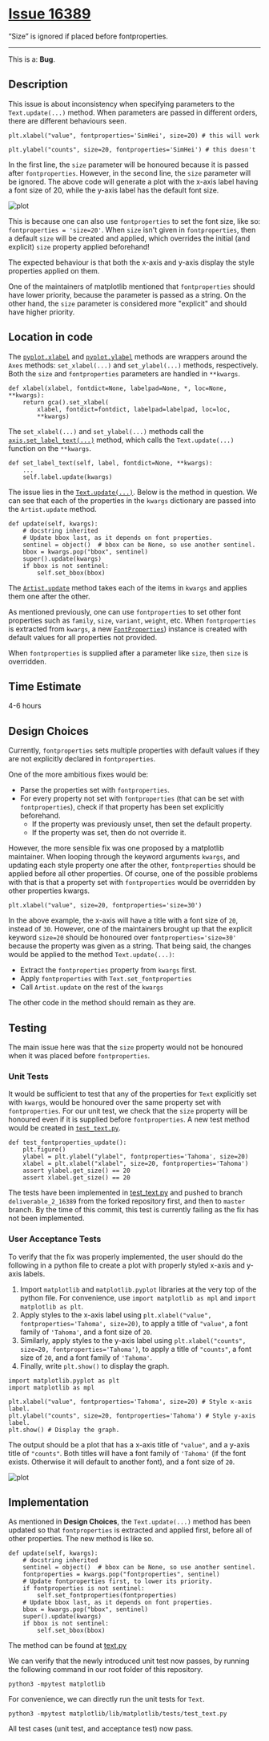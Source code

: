 # [Issue 16389](https://github.com/matplotlib/matplotlib/issues/16389)

“Size” is ignored if placed before fontproperties.

----------------------------------------------------

This is a: **Bug**.

## Description
This issue is about inconsistency when specifying parameters to the `Text.update(...)` method. When parameters are passed in different orders, there are different behaviours seen. 

```
plt.xlabel("value", fontproperties='SimHei', size=20) # this will work

plt.ylabel("counts", size=20, fontproperties='SimHei') # this doesn't
```

In the first line, the `size` parameter will be honoured because it is passed after `fontproperties`. However, in the second line, the `size` parameter will be ignored. The above code will generate a plot with the x-axis label having a font size of 20, while the y-axis label has the default font size.

![plot](./img/16389_img_1.png)

This is because one can also use `fontproperties` to set the font size, like so: `fontproperties = 'size=20'`. When `size` isn't given in `fontproperties`, then a default `size` will be created and applied, which overrides the initial (and explicit) `size` property applied beforehand! 

The expected behaviour is that both the x-axis and y-axis display the style properties applied on them.

One of the maintainers of matplotlib mentioned that `fontproperties` should have lower priority, because the parameter is passed as a string. On the other hand, the `size` parameter is considered more "explicit" and should have higher priority.

## Location in code

The [`pyplot.xlabel`](https://github.com/CSCD01-team04/matplotlib/blob/3205ff797038fb4662b843faceeaaec1f63acef9/lib/matplotlib/pyplot.py#L2901) and [`pyplot.ylabel`](https://github.com/CSCD01-team04/matplotlib/blob/3205ff797038fb4662b843faceeaaec1f63acef9/lib/matplotlib/pyplot.py#L2909) methods are wrappers around the `Axes` methods: `set_xlabel(...)` and `set_ylabel(...)` methods, respectively. Both the `size` and `fontproperties` parameters are handled in `**kwargs`.

```
def xlabel(xlabel, fontdict=None, labelpad=None, *, loc=None, **kwargs):
    return gca().set_xlabel(
        xlabel, fontdict=fontdict, labelpad=labelpad, loc=loc,
        **kwargs)
```

The `set_xlabel(...)` and `set_ylabel(...)` methods call the [`axis.set_label_text(...)`](https://github.com/CSCD01-team04/matplotlib/blob/3205ff797038fb4662b843faceeaaec1f63acef9/lib/matplotlib/axis.py#L1507) method, which calls the `Text.update(...)` function on the `**kwargs`. 

```
def set_label_text(self, label, fontdict=None, **kwargs):
    ...
    self.label.update(kwargs)
```

The issue lies in the [`Text.update(...)`](https://github.com/CSCD01-team04/matplotlib/blob/3205ff797038fb4662b843faceeaaec1f63acef9/lib/matplotlib/text.py#L175). Below is the method in question. We can see that each of the properties in the `kwargs` dictionary are passed into the `Artist.update` method.

```
def update(self, kwargs):
    # docstring inherited
    # Update bbox last, as it depends on font properties.
    sentinel = object()  # bbox can be None, so use another sentinel.
    bbox = kwargs.pop("bbox", sentinel)
    super().update(kwargs)
    if bbox is not sentinel:
        self.set_bbox(bbox)
```

The [`Artist.update`](https://github.com/CSCD01-team04/matplotlib/blob/3205ff797038fb4662b843faceeaaec1f63acef9/lib/matplotlib/artist.py#L968) method takes each of the items in `kwargs` and applies them one after the other. 

As mentioned previously, one can use `fontproperties` to set other font properties such as `family`, `size`, `variant`, `weight`, etc. When `fontproperties` is extracted from `kwargs`, a new [`FontProperties`](https://github.com/CSCD01-team04/matplotlib/blob/3205ff797038fb4662b843faceeaaec1f63acef9/lib/matplotlib/font_manager.py#L553))  instance is created with default values for all properties not provided. 

When `fontproperties` is supplied after a parameter like `size`, then `size` is overridden. 

## Time Estimate
4-6 hours

## Design Choices

Currently, `fontproperties` sets multiple properties with default values if they are not explicitly declared in `fontproperties`. 

One of the more ambitious fixes would be:
- Parse the properties set with `fontproperties`.
- For every property not set with `fontproperties` (that can be set with `fontproperties`), check if that property has been set explicitly beforehand.
    - If the property was previously unset, then set the default property.
    - If the property was set, then do not override it.

However, the more sensible fix was one proposed by a matplotlib maintainer. When looping through the keyword arguments `kwargs`, and updating each style property one after the other, `fontproperties` should be applied before all other properties. Of course, one of the possible problems with that is that a property set with `fontproperties` would be overridden by other properties kwargs.

```
plt.xlabel("value", size=20, fontproperties='size=30')
```

In the above example, the x-axis will have a title with a font size of `20`, instead of `30`. However, one of the maintainers brought up that the explicit keyword `size=20` should be honoured over `fontproperties='size=30'` because the property was given as a string. That being said, the changes would be applied to the method `Text.update(...)`:

- Extract the `fontproperties` property from `kwargs` first.
- Apply `fontproperties` with `Text.set_fontproperties`
- Call `Artist.update` on the rest of the `kwargs`

The other code in the method should remain as they are.

## Testing

The main issue here was that the `size` property would not be honoured when it was placed before `fontproperties`.  

### Unit Tests

It would be sufficient to test that any of the properties for `Text` explicitly set with `kwargs`, would be honoured over the same property set with `fontproperties`. For our unit test, we check that the `size` property will be honoured even if it is supplied before `fontproperties`. A new test method would be created in [`test_text.py`](https://github.com/CSCD01-team04/matplotlib/blob/master/lib/matplotlib/tests/test_text.py).

```
def test_fontproperties_update(): 
    plt.figure()
    ylabel = plt.ylabel("ylabel", fontproperties='Tahoma', size=20)    
    xlabel = plt.xlabel("xlabel", size=20, fontproperties='Tahoma')
    assert ylabel.get_size() == 20
    assert xlabel.get_size() == 20
```

The tests have been implemented in [test_text.py](https://github.com/CSCD01-team04/matplotlib/blob/master/lib/matplotlib/tests/test_text.py#L657) and pushed to branch `deliverable_2_16389` from the forked repository first, and then to `master` branch. By the time of this commit, this test is currently failing as the fix has not been implemented.

### User Acceptance Tests

To verify that the fix was properly implemented, the user should do the following in a python file to create a plot with properly styled x-axis and y-axis labels.
1. Import `matplotlib` and `matplotlib.pyplot` libraries at the very top of the python file. For convenience, use `import matplotlib as mpl` and `import matplotlib as plt`.
2. Apply styles to the x-axis label using `plt.xlabel("value", fontproperties='Tahoma', size=20)`, to apply a title of `"value"`, a font family of `'Tahoma'`, and a font size of `20`.
3. Similarly, apply styles to the y-axis label using `plt.xlabel("counts", size=20, fontproperties='Tahoma')`, to apply a title of `"counts"`, a font size of `20`, and a font family of `'Tahoma'`.
4. Finally, write `plt.show()` to display the graph.

```
import matplotlib.pyplot as plt
import matplotlib as mpl

plt.xlabel("value", fontproperties='Tahoma', size=20) # Style x-axis label.
plt.ylabel("counts", size=20, fontproperties='Tahoma') # Style y-axis label.
plt.show() # Display the graph.
```

The output should be a plot that has a x-axis title of `"value"`, and a y-axis title of `"counts"`. Both titles will have a font family of `'Tahoma'` (if the font exists. Otherwise it will default to another font), and a font size of `20`. 

![plot](./img/16389_img_2.png)

## Implementation

As mentioned in **Design Choices**, the `Text.update(...)` method has been updated so that `fontproperties` is extracted and applied first, before all of other properties. The new method is like so.

```
def update(self, kwargs):
    # docstring inherited
    sentinel = object()  # bbox can be None, so use another sentinel.
    fontproperties = kwargs.pop("fontproperties", sentinel)
    # Update fontproperties first, to lower its priority.
    if fontproperties is not sentinel:
        self.set_fontproperties(fontproperties)
    # Update bbox last, as it depends on font properties.
    bbox = kwargs.pop("bbox", sentinel)
    super().update(kwargs)
    if bbox is not sentinel:
        self.set_bbox(bbox)
```

The method can be found at [text.py](https://github.com/CSCD01-team04/matplotlib/blob/master/lib/matplotlib/text.py#L175)

We can verify that the newly introduced unit test now passes, by running the following command in our root folder of this repository.
```
python3 -mpytest matplotlib
```
For convenience, we can directly run the unit tests for `Text`.
```
python3 -mpytest matplotlib/lib/matplotlib/tests/test_text.py
```
All test cases (unit test, and acceptance test) now pass.



